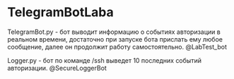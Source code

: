 # TelegramBotLaba
<p>TelegramBot.py - бот выводит информацию о событиях авторизации в реальном времени, достаточно при запуске бота прислать ему любое сообщение, далее он продолжит работу самостоятельно. @LabTest_bot</p>
<p>Logger.py - бот по команде /ssh выведет 10 последних событий авторизации. @SecureLoggerBot</p>
